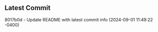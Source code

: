 
## Latest Commit
8017b0d - Update README with latest commit info (2024-09-01 11:49:22 -0400) <Yunxi-Zhou>
